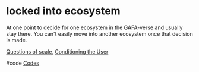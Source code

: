 # locked into ecosystem
At one point to decide for one ecosystem in the [GAFA](research/glossary/GAFA.md)-verse and usually stay there. You can't easily move into another ecosystem once that decision is made.

[Questions of scale](output/themes/Questions%20of%20scale.md), [Conditioning the User](output/themes/Conditioning%20the%20User.md)

#code [Codes](output/codes/Codes.md)